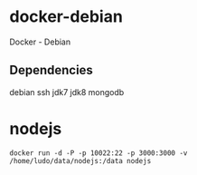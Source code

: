 docker-debian
=============

Docker - Debian

Dependencies
------------

debian
  ssh
    jdk7
    jdk8
    mongodb

nodejs
======
```
docker run -d -P -p 10022:22 -p 3000:3000 -v /home/ludo/data/nodejs:/data nodejs
```
